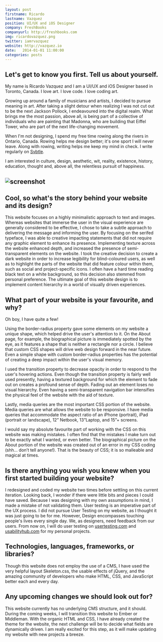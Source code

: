 ```yaml
---
layout: post
firstname: Ricardo
lastname: Vazquez
position: UI/UX and iOS Designer
company: FreshBooks
companyurl: http://freshbooks.com
img: ricardovazquez.png
twitter: iamrvazquez
website: http://vazquez.io
date:   2014-01-01 11:00:00
categories: posts
---
```


## Let's get to know you first. Tell us about yourself.

My name is Ricardo Vazquez and I am a UI/UX and iOS Designer based in Toronto, Canada. I love art. I love code. I love coding art.

Growing up around a family of musicians and artists, I decided to pursue meaning in art. After taking a slight detour when realizing I was not cut out to be the next Jackson Pollock, I endeavoured into the digital realm. What brings me the most passion, above all, is being part of a collective of individuals who are painting that Madonna, who are building that Eiffel Tower, who are part of the next life-changing movement.

When I'm not designing, I spend my free time rowing along the rivers in Ontario, Canada. Rowing helps me design better; it's one sport I will never leave. Along with rowing, writing helps me keep my mind in check. I write regularly on [Svbtle](http://www.vazquez.svbtle.com).

I am interested in culture, design, aesthetic, wit, reality, existence, history, education, thought and, above all, the relentless pursuit of happiness.

## ![screenshot](http://thedevelopment.co/images/screenshots/ricardovazquez.jpg)

## Cool, so what's the story behind your website and its design?

This website focuses on a highly minimalistic approach to text and images. Whereas websites that immerse the user in the visual experience are generally considered to be effective, I chose to take a subtle approach to delivering the message and informing the user. By focusing on the serifed typeface, I was able to creative impacting statements that did not require any graphic element to enhance its presence. Implementing texture across the website enhanced depth, and increased the presence of semi-transparent elements on the website. I took the creative decision to create a dark website in order to increase legibility for blind-coloured users, as well as to highlight the parts of the website that did feature colour within them, such as social and project-specific icons. I often have a hard time reading black text on a white background, so this decision also stemmed from personal preference. The ultimate goal of this website design is to implement content hierarchy in a world of visually driven experiences.

## What part of your website is your favourite, and why?

Oh boy, I have quite a few!

Using the border-radius property gave some elements on my website a unique shape, which helped drive the user's attention to it. On the About page, for example, the biographical picture is immediately spotted by the eye, as it features a shape that is neither a rectangle nor a circle. I believe that custom CSS shapes will drive web design forward in the near future. Even a simple shape with custom border-radius properties has the potential of creating a deep impact within the user's visual memory.

I used the transition property to decrease opacity in order to respond to the user's hovering actions. Even though the transition property is fairly well used presently, having a textured background for which the element to fade out on creates a profound sense of depth. Fading out an element loses no visual hierarchy. Even having a semi-transparent navigation bar intensifies the physical feel of the website with the aid of texture.

Lastly, media queries are the most important CSS portion of the website. Media queries are what allows the website to be responsive. I have media queries that accommodate the aspect ratio of an iPhone (portrait), iPad (portrait or landscape), 12” Netbook, 13”Laptop, and 15”+ screens.

I would say my absolute favourite part of working with the CSS on this website was making mistakes. I often find that the mistakes I make turn out to be exactly what I wanted, or even better. The biographical picture on the About portion of the website was created out of an error in my CSS coding (shh… don’t tell anyone!). That is the beauty of CSS; it is so malleable and magical at times.

## Is there anything you wish you knew when you first started building your website?

I redesigned and coded my website two times before settling on this current iteration. Looking back, I wonder if there were little bits and pieces I could have saved. Because I was designing with my own assumptions in mind, I made a mistake of not validating them. User testing is an imperative part of the UX process. I did not pursue User Testing on my website, as I thought it was just going to be for me. However, Design encompasses touching people's lives every single day. We, as designers, need feedback from our users. From now on, I will do user testing on [usertesting.com](http://www.usertesting.com/) and [usabilityhub.com](http://www.usabilityhub.com/) for my personal projects.

## Technologies, languages, frameworks, or libraries?

Though this website does not employ the use of a CMS, I have used the very helpful layout Skeleton.css, the usable effects of jQuery, and the amazing community of developers who make HTML, CSS, and JavaScript better each and every day.

## Any upcoming changes we should look out for?

This website currently has no underlying CMS structure, and it should. During the coming weeks, I will transition this website to Ember or Middleman. With the organic HTML and CSS, I have already created the theme for the website, the next challenge will be to decide what fields are dynamically driven. I am really excited for this step, as it will make updating my website with new projects a breeze.
